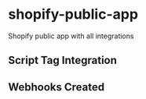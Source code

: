 # shopify-public-app
Shopify public app with all integrations

## Script Tag Integration
## Webhooks Created
